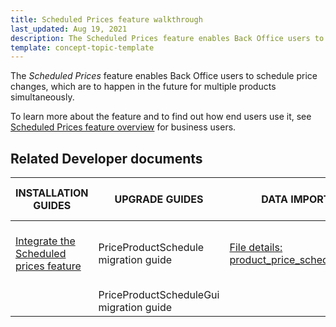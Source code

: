 ```yaml
---
title: Scheduled Prices feature walkthrough
last_updated: Aug 19, 2021
description: The Scheduled Prices feature enables Back Office users to schedule price changes, which are to happen in the future for multiple products simultaneously
template: concept-topic-template
---
```


The _Scheduled Prices_ feature enables Back Office users to schedule price changes, which are to happen in the future for multiple products simultaneously.


To learn more about the feature and to find out how end users use it, see [Scheduled Prices feature overview](/docs/scos/user/features/{{page.version}}/scheduled-prices-feature-overview.html) for business users.


## Related Developer documents

| INSTALLATION GUIDES | UPGRADE GUIDES| DATA IMPORT | TUTORIALS AND HOWTOS |
|---------|---------|---------|---------|
| [Integrate the Scheduled prices feature](/docs/scos/dev/feature-integration-guides/{{page.version}}/scheduled-prices-feature-integration.html) | PriceProductSchedule migration guide  | [File details: product_price_schedule.csv](/docs/scos/dev/data-import/{{page.version}}/data-import-categories/catalog-setup/pricing/file-details-product-price-schedule.csv.html) | [HowTo: Schedule cron job for Scheduled Prices](/docs/pbc/all/price-management/{{site.version}}/base-shop/tutorials-and-howtos/howto-schedule-cron-job-for-scheduled-prices.html)  |
|   | PriceProductScheduleGui migration guide  |   |   |
